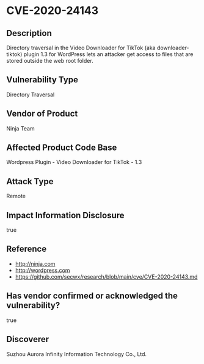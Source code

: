 # CVE-2020-24143

## Description
Directory traversal in the Video Downloader for TikTok (aka downloader-tiktok) plugin 1.3 for WordPress lets an attacker get access to files that are stored outside the web root folder.

## Vulnerability Type
Directory Traversal

## Vendor of Product
Ninja Team

## Affected Product Code Base
Wordpress Plugin - Video Downloader for TikTok - 1.3

## Attack Type
Remote

## Impact Information Disclosure
true

## Reference
- http://ninja.com
- http://wordpress.com
- https://github.com/secwx/research/blob/main/cve/CVE-2020-24143.md

## Has vendor confirmed or acknowledged the vulnerability?
true

## Discoverer
Suzhou Aurora Infinity Information Technology Co., Ltd.
